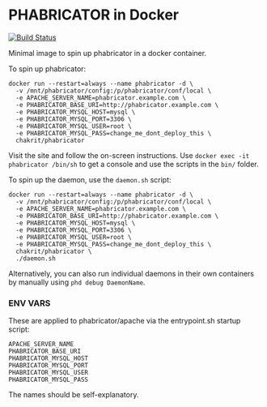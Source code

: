# PHABRICATOR in Docker

[![Build Status](https://cloud.drone.io/api/badges/chakrit/phabricator/status.svg)](https://cloud.drone.io/chakrit/phabricator)

Minimal image to spin up phabricator in a docker container.

To spin up phabricator:

```
docker run --restart=always --name phabricator -d \
  -v /mnt/phabricator/config:/p/phabricator/conf/local \
  -e APACHE_SERVER_NAME=phabricator.example.com \
  -e PHABRICATOR_BASE_URI=http://phabricator.example.com \
  -e PHABRICATOR_MYSQL_HOST=mysql \
  -e PHABRICATOR_MYSQL_PORT=3306 \
  -e PHABRICATOR_MYSQL_USER=root \
  -e PHABRICATOR_MYSQL_PASS=change_me_dont_deploy_this \
  chakrit/phabricator
```

Visit the site and follow the on-screen instructions. Use `docker exec -it phabricator
/bin/sh` to get a console and use the scripts in the `bin/` folder.

To spin up the daemon, use the `daemon.sh` script:

```
docker run --restart=always --name phabricator -d \
  -v /mnt/phabricator/config:/p/phabricator/conf/local \
  -e APACHE_SERVER_NAME=phabricator.example.com \
  -e PHABRICATOR_BASE_URI=http://phabricator.example.com \
  -e PHABRICATOR_MYSQL_HOST=mysql \
  -e PHABRICATOR_MYSQL_PORT=3306 \
  -e PHABRICATOR_MYSQL_USER=root \
  -e PHABRICATOR_MYSQL_PASS=change_me_dont_deploy_this \
  chakrit/phabricator \
  ./daemon.sh
```

Alternatively, you can also run individual daemons in their own containers by manually
using `phd debug DaemonName`.

### ENV VARS

These are applied to phabricator/apache via the entrypoint.sh startup script:

```
APACHE_SERVER_NAME
PHABRICATOR_BASE_URI
PHABRICATOR_MYSQL_HOST
PHABRICATOR_MYSQL_PORT
PHABRICATOR_MYSQL_USER
PHABRICATOR_MYSQL_PASS
```

The names should be self-explanatory.

